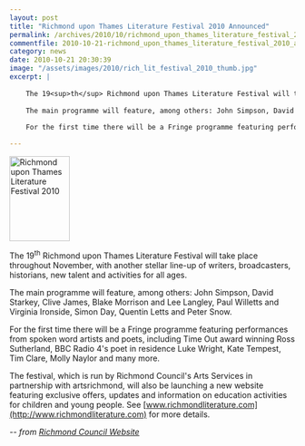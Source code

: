 ```yaml
---
layout: post
title: "Richmond upon Thames Literature Festival 2010 Announced"
permalink: /archives/2010/10/richmond_upon_thames_literature_festival_2010_anno.html
commentfile: 2010-10-21-richmond_upon_thames_literature_festival_2010_anno
category: news
date: 2010-10-21 20:30:39
image: "/assets/images/2010/rich_lit_festival_2010_thumb.jpg"
excerpt: |
    
    The 19<sup>th</sup> Richmond upon Thames Literature Festival will take place throughout November, with another stellar line-up of writers, broadcasters, historians, new talent and activities for all ages.
    
    The main programme will feature, among others: John Simpson, David Starkey, Clive James, Blake Morrison and Lee Langley, Paul Willetts and Virginia Ironside, Simon Day, Quentin Letts and Peter Snow.
    
    For the first time there will be a Fringe programme featuring performances from spoken word artists and poets, including Time Out award winning Ross Sutherland, BBC Radio 4's poet in residence Luke Wright, Kate Tempest, Tim Clare, Molly Naylor and many more.

---
```


<a href="/assets/images/2010/rich_lit_festival_2010.jpg" title="See larger version of - Richmond upon Thames Literature Festival 2010"><img src="/assets/images/2010/rich_lit_festival_2010_thumb.jpg" width="106" height="150" alt="Richmond upon Thames Literature Festival 2010" class="photo right" /></a>

The 19<sup>th</sup> Richmond upon Thames Literature Festival will take place throughout November, with another stellar line-up of writers, broadcasters, historians, new talent and activities for all ages.

The main programme will feature, among others: John Simpson, David Starkey, Clive James, Blake Morrison and Lee Langley, Paul Willetts and Virginia Ironside, Simon Day, Quentin Letts and Peter Snow.

For the first time there will be a Fringe programme featuring performances from spoken word artists and poets, including Time Out award winning Ross Sutherland, BBC Radio 4's poet in residence Luke Wright, Kate Tempest, Tim Clare, Molly Naylor and many more.

The festival, which is run by Richmond Council's Arts Services in partnership with artsrichmond, will also be launching a new website featuring exclusive offers, updates and information on education activities for children and young people. See [www.richmondliterature.com](http://www.richmondliterature.com) for more details.

<cite>-- from [Richmond Council Website](http://www.richmond.gov.uk/richmond_upon_thames_literature_festival_-_line-up_announced?utm_source=twitterfeed&utm_medium=twitter</cite>)
